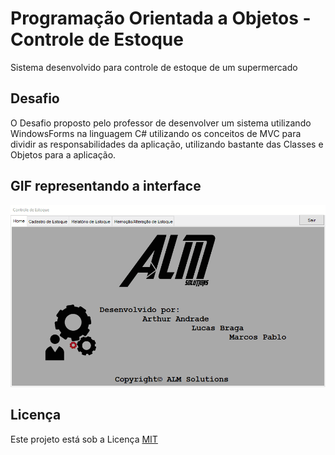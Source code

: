 # Programação Orientada a Objetos - Controle de Estoque
Sistema desenvolvido para controle de estoque de um supermercado

## Desafio
O Desafio proposto pelo professor de desenvolver um sistema utilizando WindowsForms na linguagem C# utilizando os conceitos de MVC para dividir as responsabilidades da aplicação, utilizando bastante das Classes e Objetos para a aplicação. 

##  GIF representando a interface
![gif](interface.gif)

## Licença
Este projeto está sob a Licença [MIT](LICENSE.md)
